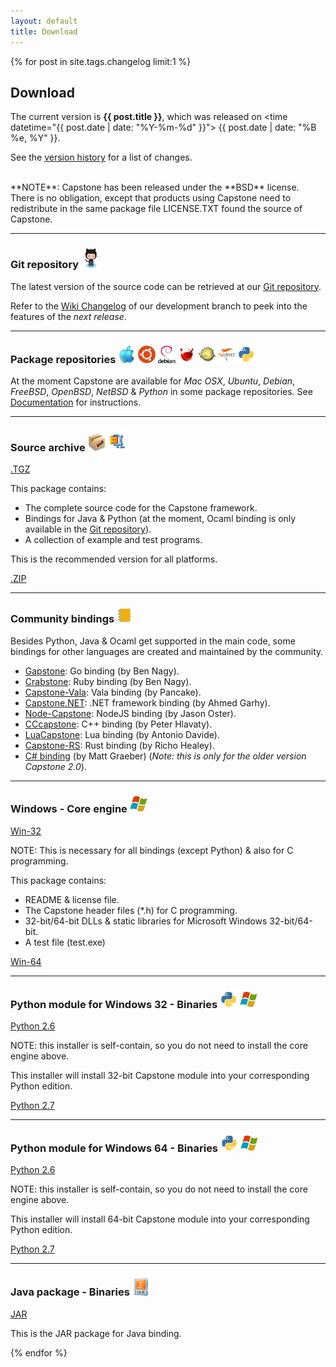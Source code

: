 ```yaml
---
layout: default
title: Download
---
```


{% for post in site.tags.changelog limit:1 %}

## Download

The current version is **{{ post.title }}**, which was released on <time datetime="{{ post.date | date: "%Y-%m-%d" }}"> {{ post.date | date: "%B %e, %Y" }}</time>.

See the [version history](changelog.html) for a list of changes.

<br>
**NOTE**: Capstone has been released under the **BSD** license. There is no obligation, except that products using Capstone need to redistribute in the same package file LICENSE.TXT found the source of Capstone.

---

### Git repository <img src="img/octocat.jpg" height="32" width="32">

The latest version of the source code can be retrieved at our [Git repository](https://github.com/aquynh/capstone).

Refer to the [Wiki Changelog](https://github.com/aquynh/capstone/wiki/ChangeLog) of our development branch to peek into the features of the *next release*.

---

### Package repositories <img src="img/osx.png" height="28" width="28"> <img src="img/ubuntu.png" height="28" width="28"> <img src="img/debian.png" height="28" width="28"> <img src="img/freebsd.png" height="28" width="28"> <img src="img/openbsd.png" height="28" width="28"> <img src="img/netbsd.png" height="28" width="28"> <img src="img/python.png" height="28" width="28">

At the moment Capstone are available for *Mac OSX*, *Ubuntu*, *Debian*, *FreeBSD*, *OpenBSD*, *NetBSD* & *Python* in some package repositories. See [Documentation](documentation.html) for instructions.

---

### Source archive <img src="img/tgz.png" height="28" width="28"> <img src="img/zip.png" height="32" width="32">

<a class="download" href="/download/{{ post.title }}/capstone-{{ post.title }}.tgz" title="Download source (TGZ)">.TGZ</a>

This package contains:

- The complete source code for the Capstone framework.
- Bindings for Java & Python (at the moment, Ocaml binding is only available in the [Git repository](https://github.com/aquynh/capstone)).
- A collection of example and test programs.

This is the recommended version for all platforms.

<a class="download" href="/download/{{ post.title }}/capstone-{{ post.title }}.zip" title="Download source (ZIP)">.ZIP</a>

---

### Community bindings <img src="img/binder.png" height="24" width="24"> 

Besides Python, Java & Ocaml get supported in the main code, some bindings for other languages are created and maintained by the community.

- [Gapstone](https://github.com/bnagy/gapstone): Go binding (by Ben Nagy).
- [Crabstone](https://github.com/bnagy/crabstone): Ruby binding (by Ben Nagy).
- [Capstone-Vala](https://github.com/radare/capstone-vala): Vala binding (by Pancake).
- [Capstone.NET](https://github.com/9ee1/Capstone.NET): .NET framework binding (by Ahmed Garhy).
- [Node-Capstone](https://github.com/parasyte/node-capstone): NodeJS binding (by Jason Oster).
- [CCcapstone](https://github.com/zer0mem/cccapstone): C++ binding (by Peter Hlavaty).
- [LuaCapstone](https://github.com/Dax89/LuaCapstone): Lua binding (by Antonio Davide).
- [Capstone-RS](https://github.com/richo/capstone-rs): Rust binding (by Richo Healey).
- [C# binding](https://github.com/mattifestation/capstone) (by Matt Graeber) (*Note: this is only for the older version Capstone 2.0*).

---

### Windows - Core engine <img src="img/windows.png" height="28" width="28">

<a class="download" href="/download/{{ post.title }}/capstone-{{ post.title }}-win32.zip" title="Download Win32 Binaries (ZIP)">Win-32</a>

NOTE: This is necessary for all bindings (except Python) & also for C programming.

This package contains:

- README & license file.
- The Capstone header files (\*.h) for C programming.
- 32-bit/64-bit DLLs & static libraries for Microsoft Windows 32-bit/64-bit.
- A test file (test.exe)

<a class="download" href="/download/{{ post.title }}/capstone-{{ post.title }}-win64.zip" title="Download Win64 Binaries (ZIP)">Win-64</a>

---

### Python module for Windows 32 - Binaries <img src="img/python.png" height="28" width="28"> <img src="img/windows.png" height="28" width="28">

<a class="download" href="/download/{{ post.title }}/capstone-{{ post.title }}-python2.6-win32.exe" title="Download Python module for Python 2.6, Win32">Python 2.6</a>

NOTE: this installer is self-contain, so you do not need to install the core engine above.

This installer will install 32-bit Capstone module into your corresponding Python edition.

<a class="download" href="/download/{{ post.title }}/capstone-{{ post.title }}-python2.7-win32.exe" title="Download Python module for Python 2.7, Win32">Python 2.7</a>

---

### Python module for Windows 64 - Binaries <img src="img/python.png" height="28" width="28"> <img src="img/windows.png" height="28" width="28">

<a class="download" href="/download/{{ post.title }}/capstone-{{ post.title }}-python2.6-win64.exe" title="Download Python module for Python 2.6, Win64">Python 2.6</a>

NOTE: this installer is self-contain, so you do not need to install the core engine above.

This installer will install 64-bit Capstone module into your corresponding Python edition.

<a class="download" href="/download/{{ post.title }}/capstone-{{ post.title }}-python2.7-win64.exe" title="Download Python module for Python 2.7, Win64">Python 2.7</a>

---

### Java package - Binaries <img src="img/jar.png" height="28" width="28">

<a class="download" href="/download/{{ post.title }}/capstone.jar" title="Download Java package (JAR)">JAR</a>

This is the JAR package for Java binding.

{% endfor %}
